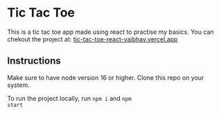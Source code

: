 # Tic Tac Toe
This is a tic tac toe app made using react to practise my basics. You can chekout the project at: [tic-tac-toe-react-vaibhav.vercel.app](https://tic-tac-toe-react-vaibhav.vercel.app/)

## Instructions
Make sure to have node version 16 or higher. Clone this repo on your system.

To run the project locally, run <code>npm i</code> and <code>npm start</code>

